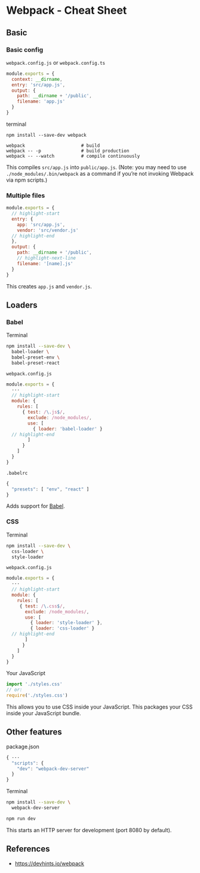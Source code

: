 # Webpack - Cheat Sheet

## Basic

### Basic config

`webpack.config.js` or `webpack.config.ts`
```js
module.exports = {
  context: __dirname,
  entry: 'src/app.js',
  output: {
    path: __dirname + '/public',
    filename: 'app.js'
  }
}
```

terminal

```shell
npm install --save-dev webpack

webpack                     # build
webpack -- -p               # build production
webpack -- --watch          # compile continuously
```

This compiles `src/app.js` into `public/app.js`. (Note: you may need to use `./node_modules/.bin/webpack` as a command if you’re not invoking Webpack via npm scripts.)

### Multiple files

```js
module.exports = {
  // highlight-start
  entry: {
    app: 'src/app.js',
    vendor: 'src/vendor.js'
  // highlight-end
  },
  output: {
    path: __dirname + '/public',
    // highlight-next-line
    filename: '[name].js'
  }
}
```

This creates `app.js` and `vendor.js`.

## Loaders

### Babel

Terminal

```bash
npm install --save-dev \
  babel-loader \
  babel-preset-env \
  babel-preset-react
```

`webpack.config.js`

```js
module.exports = {
  ···
  // highlight-start
  module: {
    rules: [
      { test: /\.js$/,
        exclude: /node_modules/,
        use: [
          { loader: 'babel-loader' }
  // highlight-end
        ]
      }
    ]
  }
}
```

`.babelrc`

```js
{
  "presets": [ "env", "react" ]
}
```

Adds support for [Babel](https://babeljs.io).

### CSS

Terminal

```bash
npm install --save-dev \
  css-loader \
  style-loader
```

`webpack.config.js`

```js
module.exports = {
  ···
  // highlight-start
  module: {
    rules: [
     { test: /\.css$/,
       exclude: /node_modules/,
       use: [
         { loader: 'style-loader' },
         { loader: 'css-loader' }
  // highlight-end
       ]
      }
    ]
  }
}
```

Your JavaScript

```js
import './styles.css'
// or:
require('./styles.css')
```

This allows you to use CSS inside your JavaScript. This packages your CSS inside your JavaScript bundle.

## Other features

package.json

```js
{ ···
  "scripts": {
    "dev": "webpack-dev-server"
  }
}
```

Terminal

```bash
npm install --save-dev \
  webpack-dev-server

npm run dev
```

This starts an HTTP server for development (port 8080 by default).

## References

- https://devhints.io/webpack